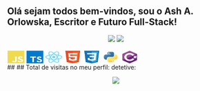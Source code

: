 ## Olá sejam todos bem-vindos, sou o Ash A. Orlowska, Escritor e Futuro Full-Stack!
<div align = "center">
    <a href= "https://github.com/ashorlowska"></a>
    <img height="180em" src= "https://github-readme-stats.vercel.app/api?username=ashorlowska&show_icons=true&theme=dracula&include_all_commits=true&count_private=true"/>
    <img height="180em" src="https://github-readme-stats.vercel.app/api/top-langs/?username=ashorlowska&layout=compact&langs_count=7&theme=dracula" />
</div>
<div style ="display: inline_block"> <br>
  <img align= "center" alt= "Ash-Js" height = "30" width ="40" src ="https://raw.githubusercontent.com/devicons/devicon/master/icons/javascript/javascript-plain.svg">
  <img align= "center" alt= "Ash-Ts" height = "30" width ="40" src ="https://raw.githubusercontent.com/devicons/devicon/master/icons/typescript/typescript-plain.svg">
  <img align= "center" alt= "Ash-React" height = "30" width ="40" src ="https://raw.githubusercontent.com/devicons/devicon/master/icons/react/react-original.svg">
  <img align= "center" alt= "Ash-HTML" height = "30" width ="40" src ="https://raw.githubusercontent.com/devicons/devicon/master/icons/html5/html5-original.svg">
  <img align= "center" alt= "Ash-CSS" height = "30" width ="40" src ="https://raw.githubusercontent.com/devicons/devicon/master/icons/css3/css3-original.svg">
  <img align= "center" alt= "Ash-Phyton" height = "30" width ="40" src ="https://raw.githubusercontent.com/devicons/devicon/master/icons/python/python-original.svg">
  <img align= "center" alt= "Ash-Csharp" height = "30" width ="40" src ="https://raw.githubusercontent.com/devicons/devicon/master/icons/csharp/csharp-original.svg">
  
</div>
##
## Total de visitas no meu perfil: detetive: <br>
 <p align = "center"> 
   <img alingn = "center" src = "https://profile-counter.glitch.me/AshOrlowska/count.svg" />
 </p>

</p>
